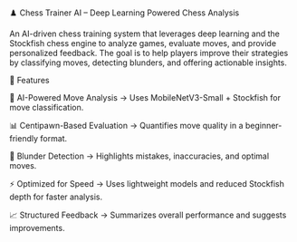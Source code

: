 ♟️ Chess Trainer AI – Deep Learning Powered Chess Analysis


An AI-driven chess training system that leverages deep learning and the Stockfish chess engine to analyze games, evaluate moves, and provide personalized feedback. The goal is to help players improve their strategies by classifying moves, detecting blunders, and offering actionable insights.



🚀 Features

🧠 AI-Powered Move Analysis → Uses MobileNetV3-Small + Stockfish for move classification.

📊 Centipawn-Based Evaluation → Quantifies move quality in a beginner-friendly format.

🎯 Blunder Detection → Highlights mistakes, inaccuracies, and optimal moves.

⚡ Optimized for Speed → Uses lightweight models and reduced Stockfish depth for faster analysis.

📈 Structured Feedback → Summarizes overall performance and suggests improvements.





